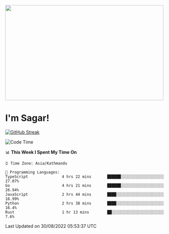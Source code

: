 
<img src="https://media.giphy.com/media/3ornk57KwDXf81rjWM/giphy.gif" width="500" height="300" frameBorder="0" class="giphy-embed" allowFullScreen></img>

#   I'm Sagar!
[![GitHub Streak](https://github-readme-streak-stats.herokuapp.com/?user=sgr2848)](https://git.io/streak-stats)
<!--START_SECTION:waka-->
![Code Time](http://img.shields.io/badge/Code%20Time-2%2C770%20hrs%2040%20mins-blue)

📊 **This Week I Spent My Time On** 

```text
⌚︎ Time Zone: Asia/Kathmandu

💬 Programming Languages: 
TypeScript               4 hrs 22 mins       ██████░░░░░░░░░░░░░░░░░░░   27.07% 
Go                       4 hrs 21 mins       ██████░░░░░░░░░░░░░░░░░░░   26.94% 
JavaScript               2 hrs 44 mins       ████░░░░░░░░░░░░░░░░░░░░░   16.99% 
Python                   2 hrs 38 mins       ████░░░░░░░░░░░░░░░░░░░░░   16.4% 
Rust                     1 hr 13 mins        ██░░░░░░░░░░░░░░░░░░░░░░░   7.6%

```


 Last Updated on 30/08/2022 05:53:37 UTC
<!--END_SECTION:waka-->
